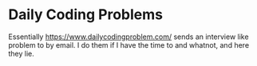 # Daily Coding Problems

Essentially https://www.dailycodingproblem.com/ sends an interview like problem
to by email.  I do them if I have the time to and whatnot, and here they lie.
